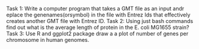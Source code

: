 Task 1: Write a computer program that takes a GMT file as an input andr eplace the genenames(orsymbol) in the file with Entrez Ids that effectively creates another GMT file with Entrez ID.
Task 2: Using just bash commands find out what is the average length of protein in the E. coli MG1655  strain?
Task 3: Use R and ggplot2 package draw a a plot of number of genes per chromosome in human genomes. 
